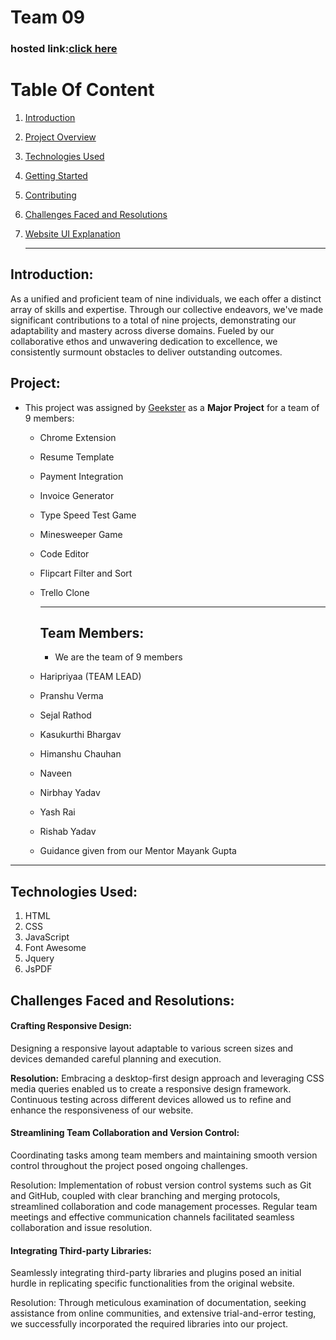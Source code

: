 # Team 09
### hosted link:<a href="https://haripriyaa1224.github.io/Team9-Project/">click here</a>

# Table Of Content
1. [Introduction](#introduction)
2. [Project Overview](#project)
3. [Technologies Used](#technologies-used)
4. [Getting Started](#getting-started)
5. [Contributing](#contributing)
6. [Challenges Faced and Resolutions](#challenges-faced-and-resolutions)
7. [Website UI Explanation](#website-ui-explanation)

   ----

## Introduction:
As a unified and proficient team of nine individuals, we each offer a distinct array of skills and expertise. 
Through our collective endeavors, we've made significant contributions to a total of nine projects, demonstrating our adaptability and mastery across diverse domains. 
Fueled by our collaborative ethos and unwavering dedication to excellence, we consistently surmount obstacles to deliver outstanding outcomes.

## Project:

- This project was assigned by [Geekster](https://www.geekster.in/) as a **Major Project** for a team of 9 members:
  - Chrome Extension
  - Resume Template
  - Payment Integration
  - Invoice Generator
  - Type Speed Test Game
  - Minesweeper Game
  - Code Editor
  - Flipcart Filter and Sort
  - Trello Clone
 
    ----

    ## Team Members:

    - We are the team of 9 members
  - Haripriyaa (TEAM LEAD)
  - Pranshu Verma
  - Sejal Rathod
  - Kasukurthi Bhargav
  - Himanshu Chauhan
  - Naveen 
  - Nirbhay Yadav
  - Yash Rai
  - Rishab Yadav
  - Guidance given from our Mentor Mayank Gupta

----

## Technologies Used:
<ol>
   <li>HTML</li>
   <li>CSS</li>
   <li>JavaScript</li>
   <li>Font Awesome</li>
   <li>Jquery</li>
   <li>JsPDF</li>
</ol>

 ## Challenges Faced and Resolutions:
 
 #### Crafting Responsive Design:
 
 <p>Designing a responsive layout adaptable to various screen sizes and devices demanded careful planning and execution.</p>
 <p><b>Resolution:</b> Embracing a desktop-first design approach and leveraging CSS media queries enabled us to create a responsive design framework. Continuous testing across different devices allowed us to refine and enhance the responsiveness of our website.</p>
 
#### Streamlining Team Collaboration and Version Control:
<p>Coordinating tasks among team members and maintaining smooth version control throughout the project posed ongoing challenges.</p>
<p>Resolution: Implementation of robust version control systems such as Git and GitHub, coupled with clear branching and merging protocols, streamlined collaboration and code management processes. Regular team meetings and effective communication channels facilitated seamless collaboration and issue resolution.</p>

#### Integrating Third-party Libraries:
<p>Seamlessly integrating third-party libraries and plugins posed an initial hurdle in replicating specific functionalities from the original website.</p>
<p>Resolution: Through meticulous examination of documentation, seeking assistance from online communities, and extensive trial-and-error testing, we successfully incorporated the required libraries into our project.</p>
